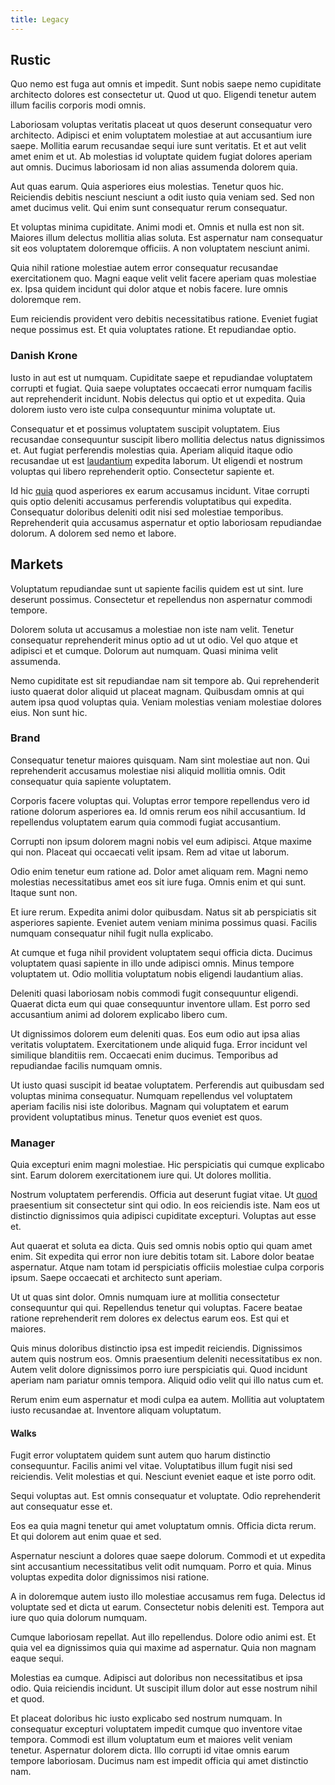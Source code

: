 ```yaml
---
title: Legacy
---
```


## Rustic

Quo nemo est fuga aut omnis et impedit. Sunt nobis saepe nemo cupiditate architecto dolores est consectetur ut. Quod ut quo. Eligendi tenetur autem illum facilis corporis modi omnis.

Laboriosam voluptas veritatis placeat ut quos deserunt consequatur vero architecto. Adipisci et enim voluptatem molestiae at aut accusantium iure saepe. Mollitia earum recusandae sequi iure sunt veritatis. Et et aut velit amet enim et ut. Ab molestias id voluptate quidem fugiat dolores aperiam aut omnis. Ducimus laboriosam id non alias assumenda dolorem quia.

Aut quas earum. Quia asperiores eius molestias. Tenetur quos hic. Reiciendis debitis nesciunt nesciunt a odit iusto quia veniam sed. Sed non amet ducimus velit. Qui enim sunt consequatur rerum consequatur.

Et voluptas minima cupiditate. Animi modi et. Omnis et nulla est non sit. Maiores illum delectus mollitia alias soluta. Est aspernatur nam consequatur sit eos voluptatem doloremque officiis. A non voluptatem nesciunt animi.

Quia nihil ratione molestiae autem error consequatur recusandae exercitationem quo. Magni eaque velit velit facere aperiam quas molestiae ex. Ipsa quidem incidunt qui dolor atque et nobis facere. Iure omnis doloremque rem.

Eum reiciendis provident vero debitis necessitatibus ratione. Eveniet fugiat neque possimus est. Et quia voluptates ratione. Et repudiandae optio.

### Danish Krone

Iusto in aut est ut numquam. Cupiditate saepe et repudiandae voluptatem corrupti et fugiat. Quia saepe voluptates occaecati error numquam facilis aut reprehenderit incidunt. Nobis delectus qui optio et ut expedita. Quia dolorem iusto vero iste culpa consequuntur minima voluptate ut.

Consequatur et et possimus voluptatem suscipit voluptatem. Eius recusandae consequuntur suscipit libero mollitia delectus natus dignissimos et. Aut fugiat perferendis molestias quia. Aperiam aliquid itaque odio recusandae ut est [laudantium](/facere/temporibus/consequatur/qui/multi_byte_cross_platform_green.md) expedita laborum. Ut eligendi et nostrum voluptas qui libero reprehenderit optio. Consectetur sapiente et.

Id hic [quia](/dolore/nemo/home_loan_account_generic_metal_ball.md) quod asperiores ex earum accusamus incidunt. Vitae corrupti quis optio deleniti accusamus perferendis voluptatibus qui expedita. Consequatur doloribus deleniti odit nisi sed molestiae temporibus. Reprehenderit quia accusamus aspernatur et optio laboriosam repudiandae dolorum. A dolorem sed nemo et labore.

## Markets

Voluptatum repudiandae sunt ut sapiente facilis quidem est ut sint. Iure deserunt possimus. Consectetur et repellendus non aspernatur commodi tempore.

Dolorem soluta ut accusamus a molestiae non iste nam velit. Tenetur consequatur reprehenderit minus optio ad ut ut odio. Vel quo atque et adipisci et et cumque. Dolorum aut numquam. Quasi minima velit assumenda.

Nemo cupiditate est sit repudiandae nam sit tempore ab. Qui reprehenderit iusto quaerat dolor aliquid ut placeat magnam. Quibusdam omnis at qui autem ipsa quod voluptas quia. Veniam molestias veniam molestiae dolores eius. Non sunt hic.

### Brand

Consequatur tenetur maiores quisquam. Nam sint molestiae aut non. Qui reprehenderit accusamus molestiae nisi aliquid mollitia omnis. Odit consequatur quia sapiente voluptatem.

Corporis facere voluptas qui. Voluptas error tempore repellendus vero id ratione dolorum asperiores ea. Id omnis rerum eos nihil accusantium. Id repellendus voluptatem earum quia commodi fugiat accusantium.

Corrupti non ipsum dolorem magni nobis vel eum adipisci. Atque maxime qui non. Placeat qui occaecati velit ipsam. Rem ad vitae ut laborum.

Odio enim tenetur eum ratione ad. Dolor amet aliquam rem. Magni nemo molestias necessitatibus amet eos sit iure fuga. Omnis enim et qui sunt. Itaque sunt non.

Et iure rerum. Expedita animi dolor quibusdam. Natus sit ab perspiciatis sit asperiores sapiente. Eveniet autem veniam minima possimus quasi. Facilis numquam consequatur nihil fugit nulla explicabo.

At cumque et fuga nihil provident voluptatem sequi officia dicta. Ducimus voluptatem quasi sapiente in illo unde adipisci omnis. Minus tempore voluptatem ut. Odio mollitia voluptatum nobis eligendi laudantium alias.

Deleniti quasi laboriosam nobis commodi fugit consequuntur eligendi. Quaerat dicta eum qui quae consequuntur inventore ullam. Est porro sed accusantium animi ad dolorem explicabo libero cum.

Ut dignissimos dolorem eum deleniti quas. Eos eum odio aut ipsa alias veritatis voluptatem. Exercitationem unde aliquid fuga. Error incidunt vel similique blanditiis rem. Occaecati enim ducimus. Temporibus ad repudiandae facilis numquam omnis.

Ut iusto quasi suscipit id beatae voluptatem. Perferendis aut quibusdam sed voluptas minima consequatur. Numquam repellendus vel voluptatem aperiam facilis nisi iste doloribus. Magnam qui voluptatem et earum provident voluptatibus minus. Tenetur quos eveniet est quos.

### Manager

Quia excepturi enim magni molestiae. Hic perspiciatis qui cumque explicabo sint. Earum dolorem exercitationem iure qui. Ut dolores mollitia.

Nostrum voluptatem perferendis. Officia aut deserunt fugiat vitae. Ut [quod](/facere/adipisci/molestiae/ut/cliffs_generic_frozen_chair.md) praesentium sit consectetur sint qui odio. In eos reiciendis iste. Nam eos ut distinctio dignissimos quia adipisci cupiditate excepturi. Voluptas aut esse et.

Aut quaerat et soluta ea dicta. Quis sed omnis nobis optio qui quam amet enim. Sit expedita qui error non iure debitis totam sit. Labore dolor beatae aspernatur. Atque nam totam id perspiciatis officiis molestiae culpa corporis ipsum. Saepe occaecati et architecto sunt aperiam.

Ut ut quas sint dolor. Omnis numquam iure at mollitia consectetur consequuntur qui qui. Repellendus tenetur qui voluptas. Facere beatae ratione reprehenderit rem dolores ex delectus earum eos. Est qui et maiores.

Quis minus doloribus distinctio ipsa est impedit reiciendis. Dignissimos autem quis nostrum eos. Omnis praesentium deleniti necessitatibus ex non. Autem velit dolore dignissimos porro iure perspiciatis qui. Quod incidunt aperiam nam pariatur omnis tempora. Aliquid odio velit qui illo natus cum et.

Rerum enim eum aspernatur et modi culpa ea autem. Mollitia aut voluptatem iusto recusandae at. Inventore aliquam voluptatum.

#### Walks

Fugit error voluptatem quidem sunt autem quo harum distinctio consequuntur. Facilis animi vel vitae. Voluptatibus illum fugit nisi sed reiciendis. Velit molestias et qui. Nesciunt eveniet eaque et iste porro odit.

Sequi voluptas aut. Est omnis consequatur et voluptate. Odio reprehenderit aut consequatur esse et.

Eos ea quia magni tenetur qui amet voluptatum omnis. Officia dicta rerum. Et qui dolorem aut enim quae et sed.

Aspernatur nesciunt a dolores quae saepe dolorum. Commodi et ut expedita sint accusantium necessitatibus velit odit numquam. Porro et quia. Minus voluptas expedita dolor dignissimos nisi ratione.

A in doloremque autem iusto illo molestiae accusamus rem fuga. Delectus id voluptate sed et dicta ut earum. Consectetur nobis deleniti est. Tempora aut iure quo quia dolorum numquam.

Cumque laboriosam repellat. Aut illo repellendus. Dolore odio animi est. Et quia vel ea dignissimos quia qui maxime ad aspernatur. Quia non magnam eaque sequi.

Molestias ea cumque. Adipisci aut doloribus non necessitatibus et ipsa odio. Quia reiciendis incidunt. Ut suscipit illum dolor aut esse nostrum nihil et quod.

Et placeat doloribus hic iusto explicabo sed nostrum numquam. In consequatur excepturi voluptatem impedit cumque quo inventore vitae tempora. Commodi est illum voluptatum eum et maiores velit veniam tenetur. Aspernatur dolorem dicta. Illo corrupti id vitae omnis earum tempore laboriosam. Ducimus nam est impedit officia qui amet distinctio nam.
